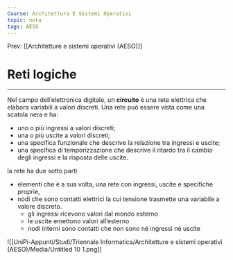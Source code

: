 ```yaml
---
Course: Architettura E Sistemi Operativi
topic: nota
tags: AESO
---
```


Prev: [[Architetture e sistemi operativi (AESO)]]

# Reti logiche
---

Nel campo dell’elettronica digitale, un **circuito** è una rete elettrica che elabora
variabili a valori discreti. Una rete può essere vista come una scatola nera e ha:

- uno o più ingressi a valori discreti;
- una o più uscite a valori discreti;
- una specifica funzionale che descrive la relazione tra ingressi e uscite;
- una specifica di temporizzazione che descrive il ritardo tra il cambio degli ingressi e la risposta delle uscite.

la rete ha due sotto parti

- elementi che è a sua volta, una rete con ingressi, uscite e specifiche proprie,
- nodi che sono contatti elettrici la cui tensione trasmette una variabile a valore discreto.
    - gli ingressi ricevono valori dal mondo esterno
    - le uscite emettono valori all’esterno
    - nodi interni sono contatti che non sono né ingressi né uscite

![[UniPi-Appunti/Studi/Triennale Informatica/Architetture e sistemi operativi (AESO)/Media/Untitled 10 1.png]]
